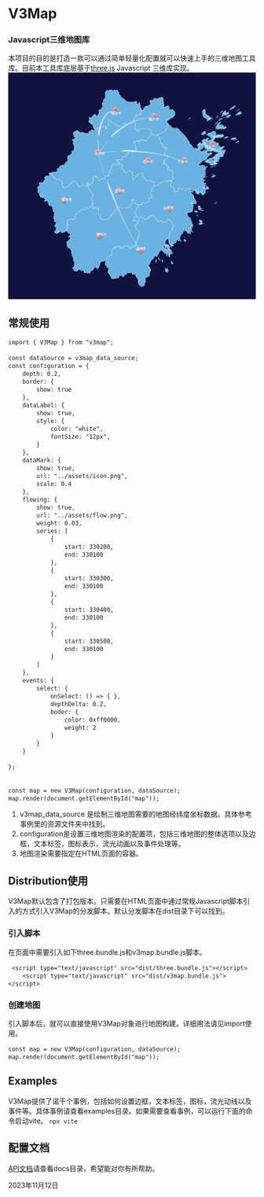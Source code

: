 # V3Map
### Javascript三维地图库

本项目的目的是打造一款可以通过简单轻量化配置就可以快速上手的三维地图工具库。目前本工具库底层基于[three.js](https://threejs.org/) Javascript 三维库实现。
![snapshot](snapshot.png)


## 常规使用
```
import { V3Map } from "v3map";

const dataSource = v3map_data_source;
const configuration = {
    depth: 0.2,
    border: {
        show: true
    },
    dataLabel: {
        show: true,
        style: {
            color: "white",
            fontSize: "12px",
        }
    },
    dataMark: {
        show: true,
        url: "../assets/icon.png",
        scale: 0.4
    },
    flowing: {
        show: true,
        url: "../assets/flow.png",
        weight: 0.03,
        series: [
            {
                start: 330200,
                end: 330100
            },
            {
                start: 330300,
                end: 330100
            },
            {
                start: 330400,
                end: 330100
            },
            {
                start: 330500,
                end: 330100
            }
        ]
    },
    events: {
        select: {
            onSelect: () => { },
            depthDelta: 0.2,
            boder: {
                color: 0xff0000,
                weight: 2
            }
        }
    }

};


const map = new V3Map(configuration, dataSource);
map.render(document.getElementById("map"));
```

1. v3map_data_source 是绘制三维地图需要的地图经纬度坐标数据。具体参考事例里的资源文件夹中找到。
2. configuration是设置三维地图渲染的配置项，包括三维地图的整体选项以及边框，文本标签，图标表示，流光动画以及事件处理等。
3. 地图渲染需要指定在HTML页面的容器。

## Distribution使用
V3Map默认包含了打包版本。只需要在HTML页面中通过常规Javascript脚本引入的方式引入V3Map的分发脚本。默认分发脚本在dist目录下可以找到。

### 引入脚本
在页面中需要引入如下three.bundle.js和v3map.bundle.js脚本。
```
 <script type="text/javascript" src="dist/three.bundle.js"></script>
    <script type="text/javascript" src="dist/v3map.bundle.js"></script>
```

### 创建地图
引入脚本后，就可以直接使用V3Map对象进行地图构建。详细用法请见import使用。
```
const map = new V3Map(configuration, dataSource);
map.render(document.getElementById("map"));
```

## Examples
V3Map提供了诺干个事例，包括如何设置边框，文本标签，图标，流光动线以及事件等。具体事例请查看examples目录。如果需要查看事例，可以运行下面的命令启动vite。
`npx vite`

## 配置文档
[API文档](./docs/V3Map%E9%85%8D%E7%BD%AE%E8%AF%B4%E6%98%8E.md)请查看docs目录，希望能对你有所帮助。


2023年11月12日




